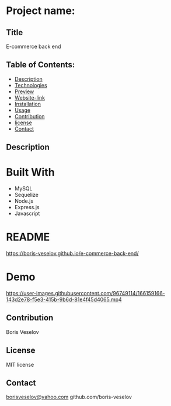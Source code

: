 # Project name: 

## Title 

E-commerce back end

## Table of Contents:
  
* [Description](#description)
* [Technologies](#technologies)
* [Preview](#preview)
* [Website-link](#website-link)
* [Installation](#installation)
* [Usage](#usage)
* [Contribution](#contribution)
* [license](#license)
* [Contact](#contact)

## Description

# Built With

* MySQL
* Sequelize
* Node.js
* Express.js
* Javascript

# README

 https://boris-veselov.github.io/e-commerce-back-end/

# Demo


https://user-images.githubusercontent.com/96749114/166159166-143d2e78-f5e3-415b-9b6d-81e4f45d4065.mp4


## Contribution

Boris Veselov

## License
  
MIT license

## Contact

borisveselov@yahoo.com
github.com/boris-veselov

